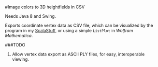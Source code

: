 #Image colors to 3D heightfields in CSV

Needs Java 8 and Swing.

Exports coordinate vertex data as CSV file,
which can be visualized by the program in my 
[ScalaStuff](https://github.com/tamchow/ScalaStuff),
or using a simple `ListPlot` in _Wolfram Mathematica_.

###TODO

1. Allow vertex data export as ASCII PLY files, 
for easy, interoperable viewing.